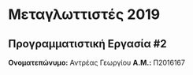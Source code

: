 # Μεταγλωττιστές 2019
## Προγραμματιστική Εργασία #2

**Ονοματεπώνυμο:** Αντρέας Γεωργίου
**Α.Μ.:** Π2016167


